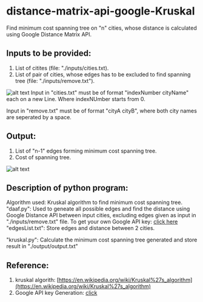 # distance-matrix-api-google-Kruskal
Find minimum cost spanning tree on "n" cities, whose distance is calculated using Google Distance Matrix API.


## Inputs to be provided:  
  1. List of citites (file: "./inputs/cities.txt).
  2. List of pair of cities, whose edges has to be excluded to find spanning tree (file: "./inputs/remove.txt").  
  
  ![alt text](https://user-images.githubusercontent.com/47126380/67140243-6240fe00-f276-11e9-9df6-3ae0db66427a.png)
  Input in "cities.txt" must be of format "indexNumber cityName" each on a new Line. Where indexNUmber starts from 0.

  Input in "remove.txt" must be of format "cityA cityB", where both city names are seperated by a space.
  

## Output:
  1. List of "n-1" edges forming minimum cost spanning tree.
  2. Cost of spanning tree.
  
  ![alt text](https://user-images.githubusercontent.com/47126380/67140312-f3b07000-f276-11e9-8009-eb6993d7678a.png)
  
  
  
## Description of python program:
  Algorithm used: Kruskal algorithm to find minimum cost spanning tree.
  "daaf.py": Used to geneate all possible edges and find the distance using Google Distance API between input cities, excluding edges given              as input in "./inputs/remove.txt" file.
  To get your own Google API key: [click here](https://cloud.google.com/maps-platform/)
  "edgesList.txt": Store edges and distance between 2 cities.
  
  "kruskal.py": Calculate the minimum cost spanning tree generated and store result in "./output/output.txt"
  

## Reference:
   1. kruskal algorith: [https://en.wikipedia.org/wiki/Kruskal%27s_algorithm](https://en.wikipedia.org/wiki/Kruskal%27s_algorithm)
   2. Google API key Generation: [click](https://cloud.google.com/maps-platform/)
